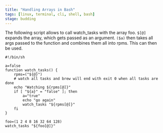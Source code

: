 ```yaml
---
title: "Handling Arrays in Bash"
tags: [linux, terminal, cli, shell, bash]
stage: budding
---
```


The following script allows to call watch_tasks with the array foo. `$[@]` expands the array, which gets passed as an argument.  `($a)` then takes all args passed to the function and combines them all into rpms. This can then be used.

```
#!/bin/sh

a=false
function watch_tasks() {
    rpms=("${@}")
    # watch all tasks and brew will end with exit 0 when all tasks are done
    echo "Watching ${rpms[@]}"
    if [ "${a}" = "false" ]; then
        a="true"
        echo "go again"
        watch_tasks "${rpms[@]}"
    fi
}

foo=(1 2 4 8 16 32 64 128)
watch_tasks "${foo[@]}"
```
